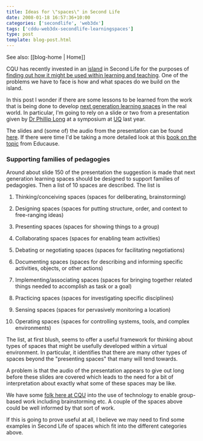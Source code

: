 ```yaml
---
title: Ideas for \"spaces\" in Second Life
date: 2008-01-18 16:57:36+10:00
categories: ['secondlife', 'web3dx']
tags: ['cddu-web3dx-secondlife-learningspaces']
type: post
template: blog-post.html
---
```


See also: [[blog-home | Home]]

CQU has recently invested in an [island](http://cq-pan.cqu.edu.au/david-jones/blog/?p=157) in Second Life for the purposes of [finding out how it might be used within learning and teaching](http://cddu.cqu.edu.au/index.php/Web3D_Exchange_Project). One of the problems we have to face is how and what spaces do we build on the island.

In this post I wonder if there are some lessons to be learned from the work that is being done to develop [next generation learning spaces](http://www.educause.edu/LearningSpaces) in the real world. In particular, I'm going to rely on a slide or two from a presentation given by [Dr Phillip Long](http://web.mit.edu/longpd/www/longpd.htm) at a symposium at [UQ](http://www.uq.edu.au/) last year.

The slides and (some of) the audio from the presentation can be found [here](http://www.uq.edu.au/nextgenerationlearningspace/presentations). If there were time I'd be taking a more detailed look at this [book on the topic](http://www.educause.edu/LearningSpaces) from Educause.

### Supporting families of pedagogies

Around about slide 150 of the presentation the suggestion is made that next generation learning spaces should be designed to support families of pedagogies. Then a list of 10 spaces are described. The list is

1. Thinking/conceiving spaces (spaces for deliberating, brainstorming)  
    
2. Designing spaces (spaces for putting structure, order, and context to free-ranging ideas)
3. Presenting spaces (spaces for showing things to a group)
4. Collaborating spaces (spaces for enabling team activities)
5. Debating or negotiating spaces (spaces for facilitating negotiations)
6. Documenting spaces (spaces for describing and informing specific activities, objects, or other actions)
7. Implementing/associating spaces (spaces for bringing together related things needed to accomplish as task or a goal)
8. Practicing spaces (spaces for investigating specific disciplines)
9. Sensing spaces (spaces for pervasively monitoring a location)
10. Operating spaces (spaces for controlling systems, tools, and complex environments)

The list, at first blush, seems to offer a useful framework for thinking about types of spaces that might be usefully developed within a virtual environment. In particular, it identifies that there are many other types of spaces beyond the "presenting spaces" that many will tend towards.

A problem is that the audio of the presentation appears to give out long before these slides are covered which leads to the need for a bit of interpretation about exactly what some of these spaces may be like.

We have some [folk here at CQU](http://gss.cqu.edu.au/) into the use of technology to enable group-based work including brainstorming etc. A couple of the spaces above could be well informed by that sort of work.

If this is going to prove useful at all, I believe we may need to find some examples in Second Life of spaces which fit into the different categories above.